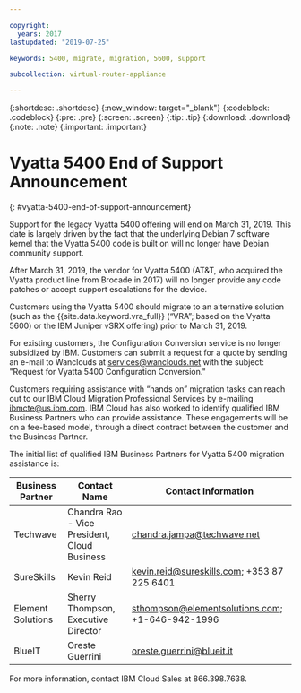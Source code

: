 ```yaml
---

copyright:
  years: 2017
lastupdated: "2019-07-25"

keywords: 5400, migrate, migration, 5600, support

subcollection: virtual-router-appliance

---
```


{:shortdesc: .shortdesc}
{:new_window: target="_blank"}
{:codeblock: .codeblock}
{:pre: .pre}
{:screen: .screen}
{:tip: .tip}
{:download: .download}
{:note: .note}
{:important: .important}

# Vyatta 5400 End of Support Announcement
{: #vyatta-5400-end-of-support-announcement}

Support for the legacy Vyatta 5400 offering will end on March 31, 2019. This date is largely driven by the fact that the underlying Debian 7 software kernel that the Vyatta 5400 code is built on will no longer have Debian community support.

After March 31, 2019, the vendor for Vyatta 5400 (AT&T, who acquired the Vyatta product line from Brocade in 2017) will no longer provide any code patches or accept support escalations for the device.

Customers using the Vyatta 5400 should migrate to an alternative solution (such as the {{site.data.keyword.vra_full}} (“VRA”; based on the Vyatta 5600) or the IBM Juniper vSRX offering) prior to March 31, 2019.   

For existing customers, the Configuration Conversion service is no longer subsidized by IBM. Customers can submit a request for a quote by sending an e-mail to Wanclouds at services@wanclouds.net with the subject: "Request for Vyatta 5400 Configuration Conversion."

Customers requiring assistance with “hands on” migration tasks can reach out to our IBM Cloud Migration Professional Services by e-mailing ibmcte@us.ibm.com. IBM Cloud has also worked to identify qualified IBM Business Partners who can provide assistance. These engagements will be on a fee-based model, through a direct contract between the customer and the Business Partner.

The initial list of qualified IBM Business Partners for Vyatta 5400 migration assistance is:

| Business Partner | Contact Name | Contact Information |
| ------------- | ------------- | ------------- |
| Techwave | Chandra Rao - Vice President, Cloud Business | chandra.jampa@techwave.net |
| SureSkills | Kevin Reid | kevin.reid@sureskills.com; +353 87 225 6401 |
| Element Solutions | Sherry Thompson, Executive Director | sthompson@elementsolutions.com; +1-646-942-1996 |
| BlueIT | Oreste Guerrini | oreste.guerrini@blueit.it |

For more information, contact IBM Cloud Sales at 866.398.7638.
